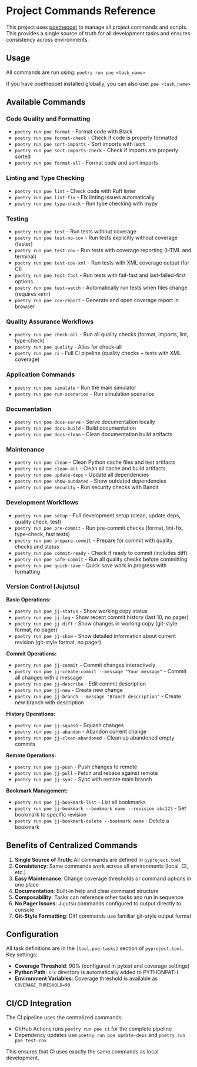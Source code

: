 # Project Commands Reference

This project uses [poethepoet](https://github.com/nat-n/poethepoet) to manage all project commands and scripts. This provides a single source of truth for all development tasks and ensures consistency across environments.

## Usage

All commands are run using: `poetry run poe <task_name>`

If you have poethepoet installed globally, you can also use: `poe <task_name>`

## Available Commands

### Code Quality and Formatting

- `poetry run poe format` - Format code with Black
- `poetry run poe format-check` - Check if code is properly formatted
- `poetry run poe sort-imports` - Sort imports with isort
- `poetry run poe sort-imports-check` - Check if imports are properly sorted
- `poetry run poe format-all` - Format code and sort imports

### Linting and Type Checking

- `poetry run poe lint` - Check code with Ruff linter
- `poetry run poe lint-fix` - Fix linting issues automatically
- `poetry run poe type-check` - Run type checking with mypy

### Testing

- `poetry run poe test` - Run tests without coverage
- `poetry run poe test-no-cov` - Run tests explicitly without coverage (faster)
- `poetry run poe test-cov` - Run tests with coverage reporting (HTML and terminal)
- `poetry run poe test-cov-xml` - Run tests with XML coverage output (for CI)
- `poetry run poe test-fast` - Run tests with fail-fast and last-failed-first options
- `poetry run poe test-watch` - Automatically run tests when files change (requires `entr`)
- `poetry run poe cov-report` - Generate and open coverage report in browser

### Quality Assurance Workflows

- `poetry run poe check-all` - Run all quality checks (format, imports, lint, type-check)
- `poetry run poe quality` - Alias for check-all
- `poetry run poe ci` - Full CI pipeline (quality checks + tests with XML coverage)

### Application Commands

- `poetry run poe simulate` - Run the main simulator
- `poetry run poe run-scenarios` - Run simulation scenarios

### Documentation

- `poetry run poe docs-serve` - Serve documentation locally
- `poetry run poe docs-build` - Build documentation
- `poetry run poe docs-clean` - Clean documentation build artifacts

### Maintenance

- `poetry run poe clean` - Clean Python cache files and test artifacts
- `poetry run poe clean-all` - Clean all cache and build artifacts
- `poetry run poe update-deps` - Update all dependencies
- `poetry run poe show-outdated` - Show outdated dependencies
- `poetry run poe security` - Run security checks with Bandit

### Development Workflows

- `poetry run poe setup` - Full development setup (clean, update deps, quality check, test)
- `poetry run poe pre-commit` - Run pre-commit checks (format, lint-fix, type-check, fast tests)
- `poetry run poe prepare-commit` - Prepare for commit with quality checks and status
- `poetry run poe commit-ready` - Check if ready to commit (includes diff)
- `poetry run poe safe-commit` - Run all quality checks before committing
- `poetry run poe quick-save` - Quick save work in progress with formatting

### Version Control (Jujutsu)

**Basic Operations:**

- `poetry run poe jj-status` - Show working copy status
- `poetry run poe jj-log` - Show recent commit history (last 10, no pager)
- `poetry run poe jj-diff` - Show changes in working copy (git-style format, no pager)
- `poetry run poe jj-show` - Show detailed information about current revision (git-style format, no pager)

**Commit Operations:**

- `poetry run poe jj-commit` - Commit changes interactively
- `poetry run poe jj-create-commit --message "Your message"` - Commit all changes with a message
- `poetry run poe jj-describe` - Edit commit description
- `poetry run poe jj-new` - Create new change
- `poetry run poe jj-branch --message "Branch description"` - Create new branch with description

**History Operations:**

- `poetry run poe jj-squash` - Squash changes
- `poetry run poe jj-abandon` - Abandon current change
- `poetry run poe jj-clean-abandoned` - Clean up abandoned empty commits

**Remote Operations:**

- `poetry run poe jj-push` - Push changes to remote
- `poetry run poe jj-pull` - Fetch and rebase against remote
- `poetry run poe jj-sync` - Sync with remote main branch

**Bookmark Management:**

- `poetry run poe jj-bookmark-list` - List all bookmarks
- `poetry run poe jj-bookmark --bookmark name --revision abc123` - Set bookmark to specific revision
- `poetry run poe jj-bookmark-delete --bookmark name` - Delete a bookmark

## Benefits of Centralized Commands

1. **Single Source of Truth**: All commands are defined in `pyproject.toml`
2. **Consistency**: Same commands work across all environments (local, CI, etc.)
3. **Easy Maintenance**: Change coverage thresholds or command options in one place
4. **Documentation**: Built-in help and clear command structure
5. **Composability**: Tasks can reference other tasks and run in sequence
6. **No Pager Issues**: Jujutsu commands configured to output directly to console
7. **Git-Style Formatting**: Diff commands use familiar git-style output format

## Configuration

All task definitions are in the `[tool.poe.tasks]` section of `pyproject.toml`. Key settings:

- **Coverage Threshold**: 90% (configured in pytest and coverage settings)
- **Python Path**: `src` directory is automatically added to PYTHONPATH
- **Environment Variables**: Coverage threshold is available as `COVERAGE_THRESHOLD=90`

## CI/CD Integration

The CI pipeline uses the centralized commands:

- GitHub Actions runs `poetry run poe ci` for the complete pipeline
- Dependency updates use `poetry run poe update-deps` and `poetry run poe test-cov`

This ensures that CI uses exactly the same commands as local development.
